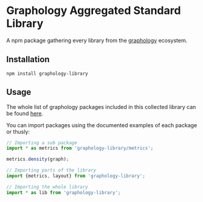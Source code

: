 # Graphology Aggregated Standard Library

A npm package gathering every library from the [graphology](https://graphology.github.io) ecosystem.

## Installation

```
npm install graphology-library
```

## Usage

The whole list of graphology packages included in this collected library can be found [here](https://graphology.github.io/standard-library.html).

You can import packages using the documented examples of each package or thusly:

```js
// Importing a sub package
import * as metrics from 'graphology-library/metrics';

metrics.density(graph);

// Importing parts of the library
import {metrics, layout} from 'graphology-library';

// Importing the whole library
import * as lib from 'graphology-library';
```
